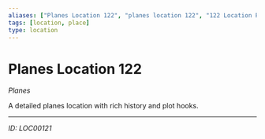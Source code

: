 ```yaml
---
aliases: ["Planes Location 122", "planes location 122", "122 Location Planes"]
tags: [location, place]
type: location
---
```


# Planes Location 122

*Planes*

A detailed planes location with rich history and plot hooks.

---
*ID: LOC00121*